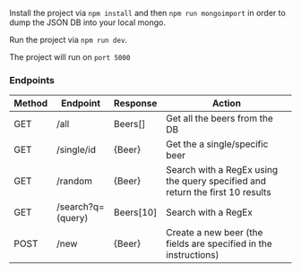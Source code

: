 Install the project via `npm install` and then `npm run mongoimport` in order to dump the JSON DB into your local mongo.

Run the project via `npm run dev`.

The project will run on `port 5000`

### Endpoints

|  Method | Endpoint  |  Response | Action  |
|---|---|---|---|
|GET   | /all  | Beers[]  |  	Get all the beers from the DB |
|GET   | /single/id  | {Beer}  | Get the a single/specific beer  |
|GET   |  /random | {Beer}  | Search with a RegEx using the query specified and return the first 10 results  |
|GET   | /search?q=(query)  | Beers[10]   | Search with a RegEx   |
|POST   | /new  | {Beer}   | Create a new beer (the fields are specified in the instructions)  |
